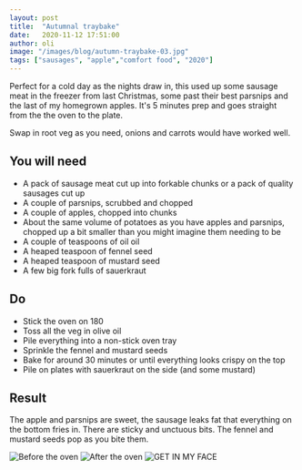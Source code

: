 ```yaml
---
layout: post
title:  "Autumnal traybake"
date:   2020-11-12 17:51:00
author: oli
image: "/images/blog/autumn-traybake-03.jpg"
tags: ["sausages", "apple","comfort food", "2020"]
---
```


Perfect for a cold day as the nights draw in, this used up some sausage meat in the freezer from last Christmas, some past their best parsnips and the last of my homegrown apples.  It's 5 minutes prep and goes straight from the the oven to the plate.

Swap in root veg as you need, onions and carrots would have worked well.


## You will need

* A pack of sausage meat cut up into forkable chunks or a pack of quality sausages cut up
* A couple of parsnips, scrubbed and chopped
* A couple of apples, chopped into chunks
* About the same volume of potatoes as you have apples and parsnips, chopped up a bit smaller than you might imagine them needing to be
* A couple of teaspoons of oil oil
* A heaped teaspoon of fennel seed
* A heaped teaspoon of mustard seed
* A few big fork fulls of sauerkraut


## Do

* Stick the oven on 180
* Toss all the veg in olive oil
* Pile everything into a non-stick oven tray
* Sprinkle the fennel and mustard seeds
* Bake for around 30 minutes or until everything looks crispy on the top
* Pile on plates with sauerkraut on the side (and some mustard)


## Result

The apple and parsnips are sweet, the sausage leaks fat that everything on the bottom fries in.  There are sticky and unctuous bits.  The fennel and mustard seeds pop as you bite them.


![Before the oven](/images/blog/autumn-traybake-01.jpg)
![After the oven](/images/blog/autumn-traybake-02.jpg)
![GET IN MY FACE](/images/blog/autumn-traybake-03.jpg)